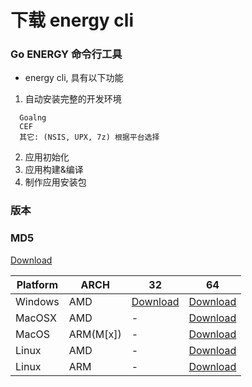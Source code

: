 # 下载 energy cli

### Go ENERGY 命令行工具

- energy cli, 具有以下功能
1. 自动安装完整的开发环境
```text
  Goalng
  CEF
  其它: (NSIS, UPX, 7z) 根据平台选择
```
2. 应用初始化
3. 应用构建&编译
4. 制作应用安装包

<script setup>
import DownloadCLIComponent from '../../components/download-cli.vue'
</script>

### 版本 <DownloadCLIComponent />

### MD5
[Download](https://sourceforge.net/projects/energye/files/cli/md5.txt)

| Platform | ARCH      | 32                                                                                   | 64                                                                                     |
|----------|-----------|--------------------------------------------------------------------------------------|----------------------------------------------------------------------------------------|
| Windows  | AMD       | [Download](https://sourceforge.net/projects/energye/files/cli/energy-windows-32.zip) | [Download](https://sourceforge.net/projects/energye/files/cli/energy-windows-64.zip)   |
| MacOSX   | AMD       | -                                                                                    | [Download](https://sourceforge.net/projects/energye/files/cli/energy-darwin-64.zip)    |
| MacOS    | ARM(M[x]) | -                                                                                    | [Download](https://sourceforge.net/projects/energye/files/cli/energy-darwinarm-64.zip) |
| Linux    | AMD       | -                                                                                    | [Download](https://sourceforge.net/projects/energye/files/cli/energy-linux-64.zip)     |
| Linux    | ARM       | -                                                                                    | [Download](https://sourceforge.net/projects/energye/files/cli/energy-linuxarm-64.zip)  |
